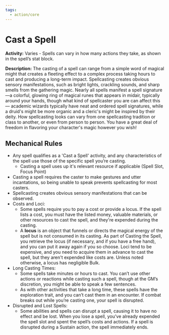 ```yaml
---
tags:
  - action/core
---
```

# Cast a Spell[](#Actions "Varies")

**Activity:** Varies - Spells can vary in how many actions they take, as shown in the spell’s stat block.

**Description:** The casting of a spell can range from a simple word of magical might that creates a fleeting effect to a complex process taking hours to cast and producing a long-term impact. Spellcasting creates obvious sensory manifestations, such as bright lights, crackling sounds, and sharp smells from the gathering magic. Nearly all spells manifest a spell signature—a colorful, glowing ring of magical runes that appears in midair, typically around your hands, though what kind of spellcaster you are can affect this— academic wizards typically have neat and ordered spell signatures, while a druid's might be more organic and a cleric's might be inspired by their deity. How spellcasting looks can vary from one spellcasting tradition or class to another, or even from person to person. You have a great deal of freedom in flavoring your character's magic however you wish! 

## Mechanical Rules

- Any spell qualifies as a 'Cast a Spell' activity, and any characteristics of the spell use those of the specific spell you’re casting. 
	- Casting a spell uses up it's relevant resource if applicable (Spell Slot, Focus Point)
- Casting a spell requires the caster to make gestures and utter incantations, so being unable to speak prevents spellcasting for most casters.
-  Spellcasting creates obvious sensory manifestations that can be observed.
- Costs and Loci:
	- Some spells require you to pay a cost or provide a locus. If the spell lists a cost, you must have the listed money, valuable materials, or other resources to cast the spell, and they're expended during the casting.  
	- A **locus** is an object that funnels or directs the magical energy of the spell but is not consumed in its casting. As part of Casting the Spell, you retrieve the locus (if necessary, and if you have a free hand), and you can put it away again if you so choose. Loci tend to be expensive, and you need to acquire them in advance to cast the spell, but they aren't expended like costs are. Unless noted otherwise, a locus has negligible Bulk. 
- Long Casting Times:
	- Some spells take minutes or hours to cast. You can’t use other actions or reactions while casting such a spell, though at the GM’s discretion, you might be able to speak a few sentences.
	- As with other activities that take a long time, these spells have the exploration trait, and you can’t cast them in an encounter. If combat breaks out while you’re casting one, your spell is disrupted. 
- Disrupted and Lost Spells:
	- Some abilities and spells can disrupt a spell, causing it to have no effect and be lost. When you lose a spell, you’ve already expended the spell slot and spent the spell’s costs and actions. If a spell is disrupted during a Sustain action, the spell immediately ends. 